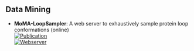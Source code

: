 
## **Data Mining**
- **MoMA-LoopSampler**: A web server to exhaustively sample protein loop conformations (online)  
	[![Publication](https://img.shields.io/badge/Publication-Citations:4-blue?style=for-the-badge&logo=bookstack)](https://doi.org/10.1093/bioinformatics/btab584)  
	[![Webserver](https://img.shields.io/badge/Webserver-online-brightgreen?style=for-the-badge&logo=cachet&logoColor=65FF8F)](https://moma.laas.fr/applications/LoopSampler/)  
